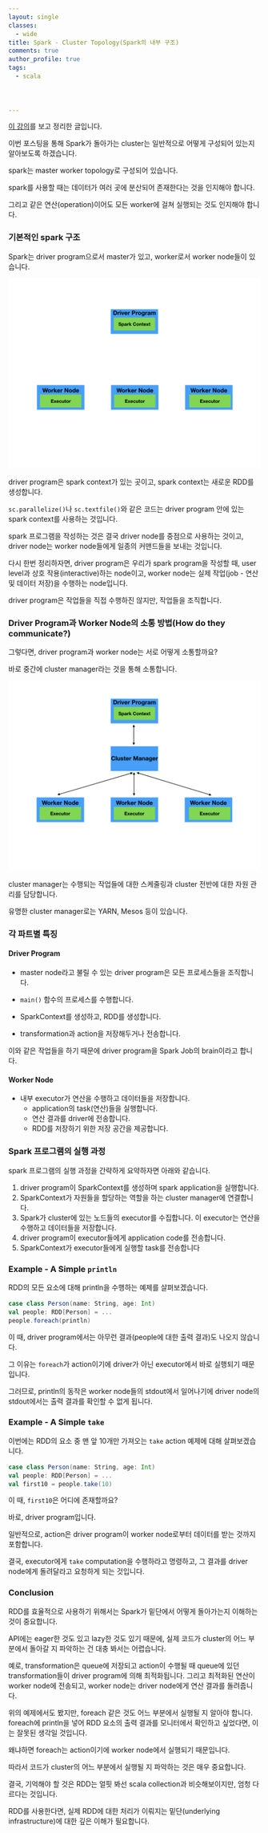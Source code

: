```yaml
---
layout: single
classes:
  - wide
title: Spark - Cluster Topology(Spark의 내부 구조)
comments: true
author_profile: true
tags:
  - scala



---
```


[이 강의](https://www.coursera.org/lecture/scala-spark-big-data/cluster-topology-matters-MORSy)를 보고 정리한 글입니다.

이번 포스팅을 통해 Spark가 돌아가는 cluster는 일반적으로 어떻게 구성되어 있는지 알아보도록 하겠습니다.

spark는 master worker topology로 구성되어 있습니다.

spark를 사용할 때는 데이터가 여러 곳에 분산되어 존재한다는 것을 인지해야 합니다.

그리고 같은 연산(operation)이어도 모든 worker에 걸쳐 실행되는 것도 인지해야 합니다.



### 기본적인 spark 구조

Spark는 driver program으로서 master가 있고, worker로서 worker node들이 있습니다.

![](../../assets/images/spark/spark-cluster-topology/2/2.001.jpeg)



driver program은 spark context가 있는 곳이고, spark context는 새로운 RDD를 생성합니다.

`sc.parallelize()`나 `sc.textfile()`와 같은 코드는 driver program 안에 있는 spark context를 사용하는 것입니다.

spark 프로그램을 작성하는 것은 결국 driver node를 중점으로 사용하는 것이고, driver node는 worker node들에게 일종의 커맨드들을 보내는 것입니다.

다시 한번 정리하자면, driver program은 우리가 spark program을 작성할 때, user level과 상호 작용(interactive)하는 node이고, worker node는 실제 작업(job - 연산 및 데이터 저장)을 수행하는 node입니다.

driver program은 작업들을 직접 수행하진 않지만, 작업들을 조직합니다.

### Driver Program과 Worker Node의 소통 방법(How do they communicate?)

그렇다면, driver program과 worker node는 서로 어떻게 소통할까요?

바로 중간에 cluster manager라는 것을 통해 소통합니다.

![](../../assets/images/spark/spark-cluster-topology/3/3.001.jpeg)

 cluster manager는 수행되는 작업들에 대한 스케줄링과 cluster 전반에 대한 자원 관리를 담당합니다.

유명한 cluster manager로는 YARN, Mesos 등이 있습니다.

### 각 파트별 특징

#### Driver Program

* master node라고 불릴 수 있는 driver program은 모든 프로세스들을 조직합니다.

* `main()` 함수의 프로세스를 수행합니다.
* SparkContext를 생성하고, RDD를 생성합니다.
* transformation과 action을 저장해두거나 전송합니다.

이와 같은 작업들을 하기 때문에 driver program을 Spark Job의 brain이라고 합니다.

#### Worker Node

* 내부 executor가 연산을 수행하고 데이터들을 저장합니다.
  * application의 task(연산)들을 실행합니다.
  * 연산 결과를 driver에 전송합니다.
  * RDD를 저장하기 위한 저장 공간을 제공합니다.

### Spark 프로그램의 실행 과정

spark 프로그램의 실행 과정을 간략하게 요약하자면 아래와 같습니다.

1. driver program이 SparkContext를 생성하며 spark application을 실행합니다. 
2. SparkContext가 자원들을 할당하는 역할을 하는 cluster manager에 연결합니다.
3. Spark가 cluster에 있는 노드들의 executor를 수집합니다. 이 executor는 연산을 수행하고 데이터들을 저장합니다.
4. driver program이 executor들에게 application code를 전송합니다.
5. SparkContext가 executor들에게 실행할 task를 전송합니다

### Example - A Simple `println`

RDD의 모든 요소에 대해 println을 수행하는 예제를 살펴보겠습니다.

~~~scala
case class Person(name: String, age: Int)
val people: RDD[Person] = ...
people.foreach(println)
~~~

이 때, driver program에서는 아무런 결과(people에 대한 출력 결과)도 나오지 않습니다.

그 이유는 `foreach`가 action이기에 driver가 아닌 executor에서 바로 실행되기 때문입니다.

그러므로, println의 동작은 worker node들의 stdout에서 일어나기에 driver node의 stdout에서는 출력 결과를 확인할 수 없게 됩니다.

### Example - A Simple `take`

이번에는 RDD의 요소 중 맨 앞 10개만 가져오는 `take` action 예제에 대해 살펴보겠습니다.

~~~scala
case class Person(name: String, age: Int)
val people: RDD[Person] = ...
val first10 = people.take(10)
~~~

이 때, `first10`은 어디에 존재할까요?

바로, driver program입니다.

일반적으로, action은 driver program이 worker node로부터 데이터를 받는 것까지 포함합니다.

결국, executor에게 `take` computation을 수행하라고 명령하고, 그 결과를 driver node에게 돌려달라고 요청하게 되는 것입니다.

### Conclusion

RDD를 효율적으로 사용하기 위해서는 Spark가 밑단에서 어떻게 돌아가는지 이해하는 것이 중요합니다.

API에는 eager한 것도 있고 lazy한 것도 있기 때문에, 실제 코드가 cluster의 어느 부분에서 돌아갈 지 파악하는 건 대충 봐서는 어렵습니다.

예로, transformation은 queue에 저장되고 action이 수행될 때 queue에 있던 transformation들이 driver program에 의해 최적화됩니다. 그리고 최적화된 연산이 worker node에 전송되고, worker node는 driver node에게 연산 결과를 돌려줍니다.

위의 예제에서도 봤지만, foreach 같은 것도 어느 부분에서 실행될 지 알아야 합니다. foreach에 println을 넣어 RDD 요소의 출력 결과를 모니터에서 확인하고 싶었다면, 이는 잘못된 생각일 것입니다.

왜냐하면 foreach는 action이기에 worker node에서 실행되기 때문입니다.

따라서 코드가 cluster의 어느 부분에서 실행될 지 파악하는 것은 매우 중요합니다.

결국, 기억해야 할 것은 RDD는 얼핏 봐선 scala collection과 비슷해보이지만, 엄청 다르다는 것입니다.

RDD를 사용한다면, 실제 RDD에 대한 처리가 이뤄지는 밑단(underlying infrastructure)에 대한 깊은 이해가 필요합니다.